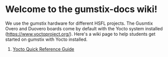 # Welcome to the gumstix-docs wiki!

We use the gumstix hardware for different HSFL projects. The Gusmtix Overo and Duovero boards come by default with the Yocto system installed (https://www.yoctoproject.org/). Here's a wiki page to help students get started on gumstix with Yocto installed.

1. [Yocto Quick Reference Guide](https://github.com/hsfl/gumstix-docs/wiki/Yocto-Quick-Reference-Guide)

